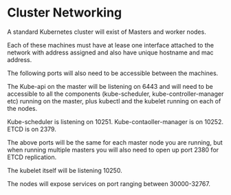 # Cluster Networking

A standard Kubernetes cluster will exist of Masters and worker nodes.

Each of these machines must have at lease one interface attached to the network with address assigned and also have unique hostname and mac address.

The following ports will also need to be accessible between the machines.

The Kube-api on the master will be listening on 6443 and will need to be accessible to all the components (kube-scheduler, kube-controller-manager etc) running on the master, plus kubectl and the kubelet running on each of the nodes.

Kube-scheduler is listening on 10251.
Kube-contaoller-manager is on 10252.
ETCD is on 2379.

The above ports will be the same for each master node you are running, but when running multiple masters you will also need to open up port 2380 for ETCD replication.

The kubelet itself will be listening 10250.

The nodes will expose services on port ranging between 30000-32767.